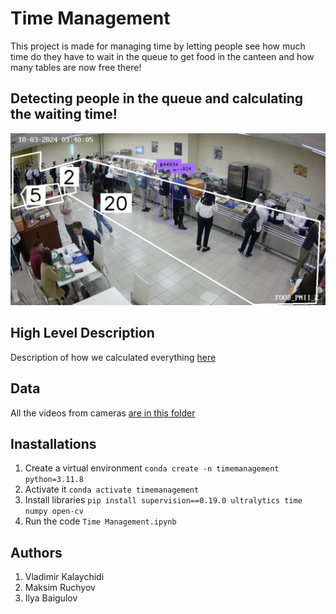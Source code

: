 # Time Management

This project is made for managing time by letting people see how much time do they have to wait in the queue to get food in the canteen and how many tables are now free there!

## Detecting people in the queue and calculating the waiting time!

![alt text](cover.png)

## High Level Description 

Description of how we calculated everything [here](Time_Management_HLD.docx)

## Data

All the videos from cameras [are in this folder](https://drive.google.com/file/d/1iWZExc9-AG22td6wq45L4pP4e5LrXXib/view?usp=share_link)

## Inastallations
1. Create a virtual environment `conda create -n timemanagement python=3.11.8` 
2. Activate it `conda activate timemanagement`
3. Install libraries `pip install supervision==0.19.0 ultralytics time numpy open-cv`
4. Run the code `Time Management.ipynb`

## Authors
1. Vladimir Kalaychidi
2. Maksim Ruchyov
3. Ilya Baigulov
